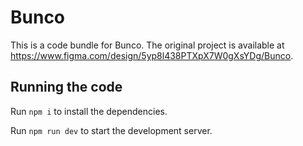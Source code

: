 
  # Bunco

  This is a code bundle for Bunco. The original project is available at https://www.figma.com/design/5yp8l438PTXpX7W0gXsYDg/Bunco.

  ## Running the code

  Run `npm i` to install the dependencies.

  Run `npm run dev` to start the development server.
  